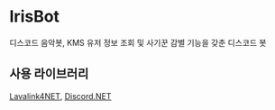 # IrisBot
디스코드 음악봇, KMS 유저 정보 조회 및 사기꾼 감별 기능을 갖춘 디스코드 봇

## 사용 라이브러리
[Lavalink4NET](https://github.com/angelobreuer/Lavalink4NET), [Discord.NET](https://github.com/discord-net/Discord.Net)

